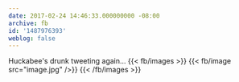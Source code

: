 ```yaml
---
date: 2017-02-24 14:46:33.000000000 -08:00
archive: fb
id: '1487976393'
weblog: false
---
```


Huckabee's drunk tweeting again...
{{< fb/images >}}
{{< fb/image src="image.jpg" />}}
{{< /fb/images >}}
